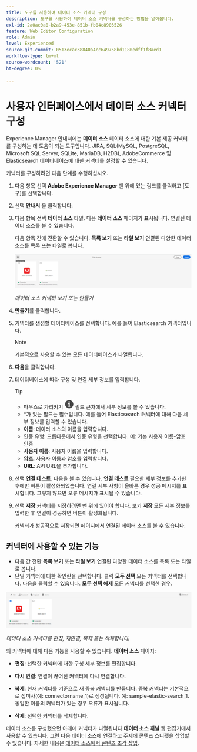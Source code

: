 ```yaml
---
title: 도구를 사용하여 데이터 소스 커넥터 구성
description: 도구를 사용하여 데이터 소스 커넥터를 구성하는 방법을 알아봅니다.
exl-id: 2a0ac0a0-b2a9-453e-851b-fb04c8903526
feature: Web Editor Configuration
role: Admin
level: Experienced
source-git-commit: 0513ecac38840a4cc649758bd1180edff1f8aed1
workflow-type: tm+mt
source-wordcount: '521'
ht-degree: 0%

---
```


# 사용자 인터페이스에서 데이터 소스 커넥터 구성

Experience Manager 안내서에는 **데이터 소스** 데이터 소스에 대한 기본 제공 커넥터를 구성하는 데 도움이 되는 도구입니다. JIRA, SQL(MySQL, PostgreSQL, Microsoft SQL Server, SQLite, MariaDB, H2DB), AdobeCommerce 및 Elasticsearch 데이터베이스에 대한 커넥터를 설정할 수 있습니다.

커넥터를 구성하려면 다음 단계를 수행하십시오.

1. 다음 항목 선택 **Adobe Experience Manager** 맨 위에 있는 링크를 클릭하고 [도구]를 선택합니다.
1. 선택 **안내서** 을 클릭합니다.
1. 다음 항목 선택 **데이터 소스** 타일. 다음 **데이터 소스** 페이지가 표시됩니다. 연결된 데이터 소스를 볼 수 있습니다.

   다음 항목 간에 전환할 수 있습니다. **목록 보기** 또는 **타일 보기** 연결된 다양한 데이터 소스를 목록 또는 타일로 봅니다.

   <img src="./assets/data-sources-create-window.png" alt= "데이터 소스 페이지에 나열된 데이터 소스" width="800">

   *데이터 소스 커넥터 보기 또는 만들기*
1. **만들기**&#x200B;를 클릭합니다.
1. 커넥터를 생성할 데이터베이스를 선택합니다. 예를 들어 Elasticsearch 커넥터입니다.
   >[!NOTE]
   >
   >기본적으로 사용할 수 있는 모든 데이터베이스가 나열됩니다.

1. **다음**&#x200B;을 클릭합니다.
1. 데이터베이스에 따라 구성 및 연결 세부 정보를 입력합니다.

   >[!TIP]
   >* 마우스로 가리키기 <img src="./assets/info-details.svg" alt= "정보 아이콘" width="25"> 필드 근처에서 세부 정보를 볼 수 있습니다.
   > * *가 있는 필드는 필수입니다. 예를 들어 Elasticsearch 커넥터에 대해 다음 세부 정보를 입력할 수 있습니다.

   * **이름**: 데이터 소스의 이름을 입력합니다.
   * 인증 유형: 드롭다운에서 인증 유형을 선택합니다. 예: 기본 사용자 이름-암호 인증
   * **사용자 이름**: 사용자 이름을 입력합니다.
   * **암호**: 사용자 이름과 암호를 입력합니다.
   * **URL**: API URL을 추가합니다.

1. 선택 **연결 테스트**. 다음을 볼 수 있습니다. **연결 테스트** 필요한 세부 정보를 추가한 후에만 버튼이 활성화되었습니다. 연결 세부 사항이 올바른 경우 성공 메시지를 표시합니다. 그렇지 않으면 오류 메시지가 표시될 수 있습니다.



1. 선택 **저장** 커넥터를 저장하려면 맨 위에 있어야 합니다.     보기 **저장** 모든 세부 정보를 입력한 후 연결이 성공하면 버튼이 활성화됩니다.


   커넥터가 성공적으로 저장되면 페이지에서 연결된 데이터 소스를 볼 수 있습니다.

## 커넥터에 사용할 수 있는 기능

* 다음 간 전환 **목록 보기** 또는 **타일 보기**  연결된 다양한 데이터 소스를 목록 또는 타일로 봅니다.
* 단일 커넥터에 대한 확인란을 선택합니다. 클릭 **모두 선택** 모든 커넥터를 선택합니다. 다음을 클릭할 수 있습니다. **모두 선택 해제** 모든 커넥터를 선택한 경우.

<img src="./assets/data-sources-features.png" alt= "데이터 소스 페이지의 데이터 소스 기능" width="800">

*데이터 소스 커넥터를 편집, 재연결, 복제 또는 삭제합니다.*

의 커넥터에 대해 다음 기능을 사용할 수 있습니다. **데이터 소스** 페이지:

* **편집**: 선택한 커넥터에 대한 구성 세부 정보를 편집합니다.

* **다시 연결**: 연결이 끊어진 커넥터에 다시 연결합니다.

* **복제**: 현재 커넥터를 기준으로 새 중복 커넥터를 만듭니다. 중복 커넥터는 기본적으로 접미사(예: connectorname_1)로 생성됩니다. 예: sample-elastic-search_1.
동일한 이름의 커넥터가 있는 경우 오류가 표시됩니다.

* **삭제**: 선택한 커넥터를 삭제합니다.


데이터 소스를 구성했으면 아래에 커넥터가 나열됩니다 **데이터 소스 패널** 웹 편집기에서 사용할 수 있습니다. 그런 다음 데이터 소스에 연결하고 주제에 콘텐츠 스니펫을 삽입할 수 있습니다. 자세한 내용은 [데이터 소스에서 콘텐츠 조각 삽입](../user-guide/web-editor-content-snippet.md).
